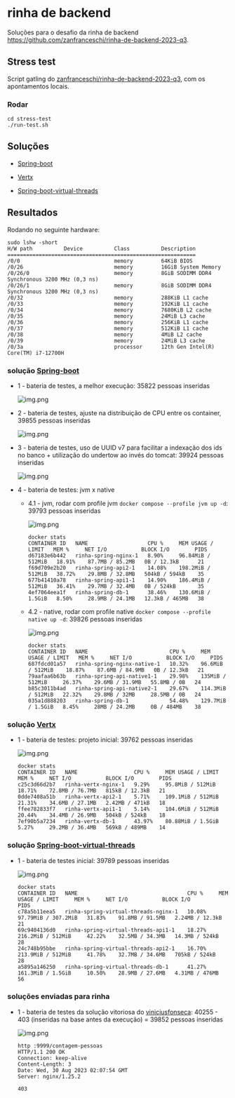 # rinha de backend

Soluções para o desafio da rinha de backend https://github.com/zanfranceschi/rinha-de-backend-2023-q3.

## Stress test

Script gatling do [zanfranceschi/rinha-de-backend-2023-q3](https://github.com/zanfranceschi/rinha-de-backend-2023-q3/tree/main/stress-test), com os apontamentos locais.

### Rodar

```shell
cd stress-test
./run-test.sh
```

## Soluções

- [Spring-boot](rinha-spring)

- [Vertx](rinha-vertx)

- [Spring-boot-virtual-threads](rinha-spring-virtual-threads)

## Resultados

Rodando no seguinte hardware:

```shell
sudo lshw -short
H/W path          Device          Class          Description
============================================================
/0/0                              memory         64KiB BIOS
/0/26                             memory         16GiB System Memory
/0/26/0                           memory         8GiB SODIMM DDR4 Synchronous 3200 MHz (0,3 ns)
/0/26/1                           memory         8GiB SODIMM DDR4 Synchronous 3200 MHz (0,3 ns)
/0/32                             memory         288KiB L1 cache
/0/33                             memory         192KiB L1 cache
/0/34                             memory         7680KiB L2 cache
/0/35                             memory         24MiB L3 cache
/0/36                             memory         256KiB L1 cache
/0/37                             memory         512KiB L1 cache
/0/38                             memory         4MiB L2 cache
/0/39                             memory         24MiB L3 cache
/0/3a                             processor      12th Gen Intel(R) Core(TM) i7-12700H
```

### solução [Spring-boot](rinha-spring)

- 1 - bateria de testes, a melhor execução: 35822 pessoas inseridas

    ![img.png](imgs/spring-01.png)

- 2 - bateria de testes, ajuste na distribuição de CPU entre os container, 39855 pessoas inseridas

    ![img.png](imgs/spring-02.png)

- 3 - bateria de testes, uso de UUID v7 para facilitar a indexação dos ids no banco + utilização do undertow ao invés do tomcat: 39924 pessoas inseridas

    ![img.png](imgs/spring-03.png)

- 4 - bateria de testes: jvm x native

    - 4.1 - jvm, rodar com profile jvm `docker compose --profile jvm up -d`: 39793 pessoas inseridas
    
        ![img.png](imgs/spring-04-1.png)
    
        ```shell
        docker stats
        CONTAINER ID   NAME                   CPU %     MEM USAGE / LIMIT   MEM %     NET I/O           BLOCK I/O        PIDS
        d67183e6b442   rinha-spring-nginx-1   8.90%     96.84MiB / 512MiB   18.91%    87.7MB / 85.2MB   0B / 12.3kB      21
        f69d709e2b20   rinha-spring-api2-1    14.08%    198.2MiB / 512MiB   38.72%    29.8MB / 32.8MB   504kB / 594kB    35
        677b41410a78   rinha-spring-api1-1    14.90%    186.4MiB / 512MiB   36.41%    29.7MB / 32.4MB   0B / 524kB       35
        4ef7064eea1f   rinha-spring-db-1      38.46%    130.6MiB / 1.5GiB   8.50%     28.9MB / 24.1MB   12.3kB / 465MB   38  
        ```
    
    - 4.2 - native, rodar com profile native `docker compose --profile native up -d`: 39826 pessoas inseridas

        ![img.png](imgs/spring-04-2.png)
    
        ```shell
        docker stats
        CONTAINER ID   NAME                          CPU %     MEM USAGE / LIMIT   MEM %     NET I/O           BLOCK I/O     PIDS
        687fdcd01a57   rinha-spring-nginx-native-1   10.32%    96.6MiB / 512MiB    18.87%    87.6MB / 84.9MB   0B / 12.3kB   21
        79aafaa6b63b   rinha-spring-api-native1-1    29.98%    135MiB / 512MiB     26.37%    29.6MB / 31.9MB   55.8MB / 0B   24
        b85c3011b4ad   rinha-spring-api-native2-1    29.67%    114.3MiB / 512MiB   22.32%    29.8MB / 32MB     28.5MB / 0B   24
        035a1d888203   rinha-spring-db-1             54.48%    129.7MiB / 1.5GiB   8.45%     28MB / 24.2MB     0B / 484MB    38
        ```

### solução [Vertx](rinha-vertx)

- 1 - bateria de testes: projeto inicial: 39762 pessoas inseridas

    ![img.png](imgs/vertx-01.png)

    ```shell
    docker stats
    CONTAINER ID   NAME                  CPU %     MEM USAGE / LIMIT   MEM %     NET I/O           BLOCK I/O        PIDS
    c25c3d66d2b7   rinha-vertx-nginx-1   9.29%     95.8MiB / 512MiB    18.71%    72.8MB / 76.7MB   815kB / 12.3kB   21
    0dde7408a51b   rinha-vertx-api2-1    5.71%     109.1MiB / 512MiB   21.31%    34.6MB / 27.1MB   2.42MB / 471kB   18
    ffee782833f7   rinha-vertx-api1-1    5.14%     104.6MiB / 512MiB   20.44%    34.4MB / 26.9MB   504kB / 524kB    18
    7ef90b5a7234   rinha-vertx-db-1      43.97%    80.88MiB / 1.5GiB   5.27%     29.2MB / 36.4MB   569kB / 489MB    14
    ```

### solução [Spring-boot-virtual-threads](rinha-spring-virtual-threads)

- 1 - bateria de testes inicial: 39789 pessoas inseridas

    ![img.png](imgs/spring-vt-01.png)

    ```shell
    docker stats
    CONTAINER ID   NAME                                   CPU %     MEM USAGE / LIMIT     MEM %     NET I/O           BLOCK I/O         PIDS
    c78a5b11eea5   rinha-spring-virtual-threads-nginx-1   10.08%    97.79MiB / 307.2MiB   31.83%    91.8MB / 91.5MB   2.24MB / 12.3kB   21
    69c9404136d0   rinha-spring-virtual-threads-api1-1    18.27%    216.2MiB / 512MiB     42.22%    32.5MB / 34.3MB   14.3MB / 524kB    28
    24c748b95bbe   rinha-spring-virtual-threads-api2-1    16.70%    213.9MiB / 512MiB     41.78%    32.7MB / 34.6MB   705kB / 524kB     28
    a5895a146250   rinha-spring-virtual-threads-db-1      41.27%    161.3MiB / 1.5GiB     10.50%    28.9MB / 27.6MB   4.31MB / 476MB    56
    ```

### soluções enviadas para rinha

- 1 - bateria de testes da solução vitoriosa do [viniciusfonseca](https://github.com/viniciusfonseca/rinha-backend-rust): 40255 - 403 (inseridas na base antes da execução) = 39852 pessoas inseridas
  
    ![img.png](imgs/rust-viniciusfonseca-01.png)

    ```shell
    http :9999/contagem-pessoas
    HTTP/1.1 200 OK
    Connection: keep-alive
    Content-Length: 3
    Date: Wed, 30 Aug 2023 02:07:54 GMT
    Server: nginx/1.25.2
    
    403
    ```